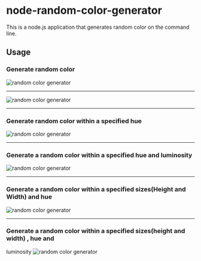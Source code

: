 # node-random-color-generator

This is a node.js application that generates random color on the command line.

## Usage

### Generate random color 
![random color generator](https://i.imgur.com/LYnUqw9.png)

---

![random color generator](https://i.imgur.com/DibrMTt.png)

---

### Generate random color within a specified hue
![random color generator](https://i.imgur.com/PZ4PsgA.png)

---

### Generate a random color within a specified hue and luminosity
![random color generator](https://i.imgur.com/Mn01Ik7.png)

---

### Generate a random color within a specified sizes(Height and Width) and hue
![random color generator](https://i.imgur.com/NMA8w6S.png)

---

### Generate a random color within a specified sizes(height and width) , hue and
luminosity ![random color generator](https://i.imgur.com/uaWMy74.png)
